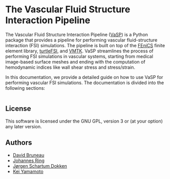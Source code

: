 # The Vascular Fluid Structure Interaction Pipeline

The Vascular Fluid Structure Interaction Pipeline ([VaSP](https://github.com/KVSlab/VaSP)) is a Python package that provides a pipeline for performing vascular fluid-structure interaction (FSI) simulations. The pipeline is built on top of the [FEniCS](https://fenicsproject.org) finite element library, [turtleFSI](https://github.com/KVSlab/turtleFSI), and [VMTK](http://www.vmtk.org). VaSP streamlines the process of performing FSI simulations in vascular systems, starting from medical image-based surface meshes and ending with the computation of hemodynamic indices like wall shear stress and stress/strain.

In this documentation, we provide a detailed guide on how to use VaSP for performing vascular FSI simulations. The documentation is divided into the following sections:


```{tableofcontents}
```

## License
This software is licensed under the GNU GPL, version 3 or (at your option) any later version.

## Authors
* [David Bruneau](https://github.com/dbruneau-mie)
* [Johannes Ring](https://github.com/johannesring)
* [Jørgen Schartum Dokken](https://github.com/jorgensd)
* [Kei Yamamoto](https://github.com/keiyamamo)
